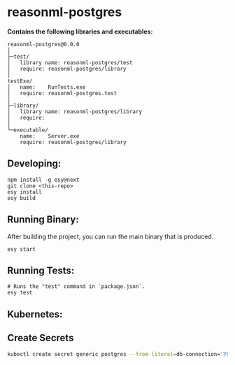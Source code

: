 # reasonml-postgres

**Contains the following libraries and executables:**

```
reasonml-postgres@0.0.0
│
├─test/
│   library name: reasonml-postgres/test
│   require: reasonml-postgres/library
│
testExe/
│   name:    RunTests.exe
│   require: reasonml-postgres.test
│
├─library/
│   library name: reasonml-postgres/library
│   require:
│
└─executable/
    name:    Server.exe
    require: reasonml-postgres/library
```

## Developing:

```
npm install -g esy@next
git clone <this-repo>
esy install
esy build
```

## Running Binary:

After building the project, you can run the main binary that is produced.

```
esy start
```

## Running Tests:

```
# Runs the "test" command in `package.json`.
esy test
```

## Kubernetes:

## Create Secrets

```bash
kubectl create secret generic postgres --from-literal=db-connection='YOUR_DB_CONNECTION'
```
